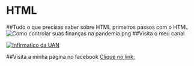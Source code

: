 # HTML
##Tudo o que precisas saber sobre HTML
primeiros passos com o HTML
![Como controlar suas finanças na pandemia.png](https://github.com/Immilengo/HTML/blob/main/Como%20controlar%20suas%20finan%C3%A7as%20na%20pandemia.png)
##Visita o meu canal

[![Infirmatico da UAN](https://i.ytimg.com/vi/cVTuHrhZ54c/oar2.jpg?sqp=-oaymwEdCJUDENAFSFWQAgHyq4qpAwwIARUAAIhCcAHAAQY=&rs=AOn4CLDdVhk4_pGKq9bmSc6f1EIHkgQ8zg)](https://www.youtube.com/channel/UCoYURoXlcv0BeGv32F7_dWQ "Infirmatico da UAN")

##Visita a minha página no facebook
[Clique no link:](https://www.facebook.com/profile.php?id=61550690711008)

